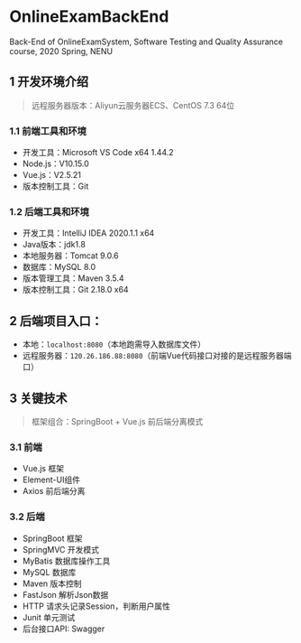 # OnlineExamBackEnd
Back-End of OnlineExamSystem, Software Testing and Quality Assurance course, 2020 Spring, NENU

## 1 开发环境介绍
>远程服务器版本：Aliyun云服务器ECS、CentOS 7.3 64位

### 1.1 前端工具和环境
- 开发工具：Microsoft VS Code x64 1.44.2
- Node.js：V10.15.0
- Vue.js：V2.5.21
- 版本控制工具：Git

### 1.2 后端工具和环境
- 开发工具：IntelliJ IDEA 2020.1.1 x64
- Java版本：jdk1.8
- 本地服务器：Tomcat 9.0.6
- 数据库：MySQL 8.0
- 版本管理工具：Maven 3.5.4
- 版本控制工具：Git 2.18.0 x64

## 2 后端项目入口：
- 本地：`localhost:8080`（本地跑需导入数据库文件）
- 远程服务器：`120.26.186.88:8080`（前端Vue代码接口对接的是远程服务器端口）

## 3 关键技术
>框架组合：SpringBoot + Vue.js 前后端分离模式

### 3.1 前端
- Vue.js 框架
- Element-UI组件
- Axios 前后端分离

### 3.2 后端
- SpringBoot 框架
- SpringMVC 开发模式
- MyBatis 数据库操作工具
- MySQL 数据库
- Maven 版本控制
- FastJson 解析Json数据
- HTTP 请求头记录Session，判断用户属性
- Junit 单元测试
- 后台接口API: Swagger

